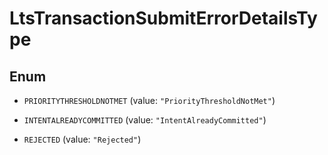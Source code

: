 

# LtsTransactionSubmitErrorDetailsType

## Enum


* `PRIORITYTHRESHOLDNOTMET` (value: `"PriorityThresholdNotMet"`)

* `INTENTALREADYCOMMITTED` (value: `"IntentAlreadyCommitted"`)

* `REJECTED` (value: `"Rejected"`)



